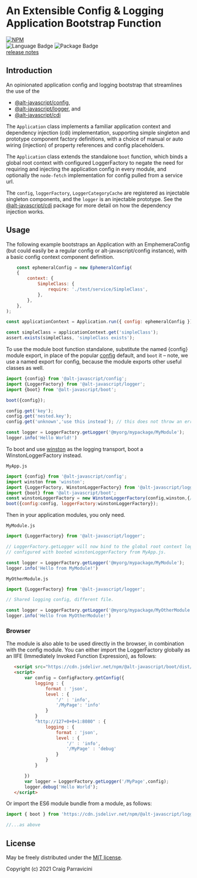 An Extensible Config & Logging Application Bootstrap Function
=============================================================

[![NPM](https://nodei.co/npm/@alt-javascript/boot.svg?downloads=true&downloadRank=true)](https://nodei.co/npm/@alt-javascript/boot/)
<br/>
![Language Badge](https://img.shields.io/github/languages/top/alt-javascript/boot)
![Package Badge](https://img.shields.io/npm/v/@alt-javascript/boot) <br/>
[release notes](https://github.com/alt-javascript/boot/blob/main/History.md)

<a name="intro">Introduction</a>
--------------------------------
An opinionated application config and logging bootstrap that streamlines the use of the
- [@alt-javascript/config](https://www.npmjs.com/package/@alt-javascript/config),
- [@alt-javascript/logger](https://www.npmjs.com/package/@alt-javascript/logger), and
- [@alt-javascript/cdi](https://www.npmjs.com/package/@alt-javascript/cdi)

The `Application` class implements a familiar application context and dependency injection
(cdi) implementation, supporting simple singleton and prototype component factory definitions, with a choice of
manual or auto wiring (injection) of property references and config placeholders.

The `Application` class extends the standalone `boot` function, which binds a global root context with configured LoggerFactory
to negate the need for requiring  and injecting the application config in every module, and optionally the `node-fetch`
implementation for config pulled from a service url.

The `config`, `loggerFactory`, `LoggerCategoryCache` are registered as injectable singleton components, and the `logger`
is an injectable prototype.  See the [@alt-javascript/cdi](https://www.npmjs.com/package/@alt-javascript/cdi) package for more
detail on how the dependency injection works.

<a name="usage">Usage</a>
-------------------------

The following example bootstraps an Application with an EmphemeraConfig (but could easily be a regular config 
or alt-javascript/config instance), with a basic config context component definition.

```javascript
    const ephemeralConfig = new EphemeralConfig(
    {
        context: {
            SimpleClass: {
                require: './test/service/SimpleClass',
            },
        },
    },
);

const applicationContext = Application.run({ config: ephemeralConfig });

const simpleClass = applicationContext.get('simpleClass');
assert.exists(simpleClass, 'simpleClass exists');

```

To use the module boot function standalone, substitute the named {config} module export, in place of the popular
[config](https://www.npmjs.com/package/config) default, and `boot` it &ndash; note, we use a named export for config, 
because the module exports other useful classes as well.

```javascript
import {config} from '@alt-javascript/config';
import {LoggerFactory} from '@alt-javascript/logger';
import {boot} from '@alt-javascript/boot';

boot({config});

config.get('key');
config.get('nested.key');
config.get('unknown','use this instead'); // this does not throw an error

const logger = LoggerFactory.getLogger('@myorg/mypackage/MyModule');
logger.info('Hello World!')
```

To boot and use [winston](https://www.npmjs.com/package/winston) as the logging transport, 
boot a WinstonLoggerFactory instead.

`MyApp.js`
```javascript
import {config} from '@alt-javascript/config';
import winston from 'winston';
import {LoggerFactory, WinstonLoggerFactory} from '@alt-javascript/logger';
import {boot} from '@alt-javascript/boot';
const winstonLoggerFactory = new WinstonLoggerFactory(config,winston,{/*my winston options*/})
boot({config:config, loggerFactory:winstonLoggerFactory});
```

Then in your application modules, you only need.

`MyModule.js`
```javascript
import {LoggerFactory} from '@alt-javascript/logger';

// LoggerFactory.getLogger will now bind to the global root context loggerFactory, 
// configured with booted winstonLoggerFactory from MyApp.js.

const logger = LoggerFactory.getLogger('@myorg/mypackage/MyModule');
logger.info('Hello from MyModule!')
```

`MyOtherModule.js`
```javascript
import {LoggerFactory} from '@alt-javascript/logger';

// Shared logging config, different file.

const logger = LoggerFactory.getLogger('@myorg/mypackage/MyOtherModule');
logger.info('Hello from MyOtherModule!')
```

### Browser

The module is also able to be used directly in the browser, in combination with the config module.
You can either import the LoggerFactory globally as an IIFE (Immediately Invoked Function Expression),
as follows:

```html
   <script src="https://cdn.jsdelivr.net/npm/@alt-javascript/boot/dist/alt-javascript-boot-iife.js"></script>
   <script>
       var config = ConfigFactory.getConfig({
           logging : {
               format : 'json',
               level : {
                   '/' : 'info',
                   '/MyPage': 'info'
               }
           }
           "http://127+0+0+1:8080" : {
               logging : {
                   format : 'json',
                   level : {
                       '/' : 'info',
                       '/MyPage' : 'debug'
                   }
               }             
           }

       })
       var logger = LoggerFactory.getLogger('/MyPage',config);
       logger.debug('Hello World');
   </script>
```

Or import the ES6 module bundle from a module, as follows:

```javascript
import { boot } from 'https://cdn.jsdelivr.net/npm/@alt-javascript/logger/dist/alt-javascript-config-esm.js'

//...as above
```

<a name="license">License</a>
-----------------------------

May be freely distributed under the [MIT license](https://raw.githubusercontent.com/craigparra/alt-logger/master/LICENSE).

Copyright (c) 2021 Craig Parravicini    
